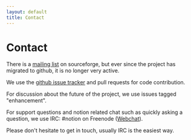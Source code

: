 ```yaml
---
layout: default
title: Contact
---
```

# Contact

There is a [mailing list](https://sourceforge.net/p/notion/mailman/notion-devel/)
on sourceforge, but ever since the project has migrated to github, it is no
longer very active.

We use the [github issue tracker](https://github.com/raboof/notion/issues) and
pull requests for code contribution.

For discussion about the future of the project, we use issues tagged "enhancement".

For support questions and notion related chat such as quickly asking a question,
we use IRC:
#notion on Freenode ([Webchat](https://webchat.freenode.net/?channels=%23notion)).

Please don't hesitate to get in touch, usually IRC is the easiest way.

